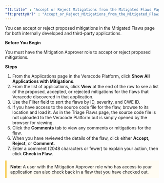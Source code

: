 ```yaml
---
"ft:title" : "Accept or Reject Mitigations from the Mitigated Flaws Page"
"ft:prettyUrl" : "Accept_or_Reject_Mitigations_from_the_Mitigated_Flaws_Page"
---
```


You can accept or reject proposed mitigations in the Mitigated Flaws page for both internally developed and third-party applications.

<p font-size="13pt"><b>Before You Begin</b></p>

You must have the Mitigation Approver role to accept or reject proposed mitigations.

<p font-size="13pt"><b>Steps</b></p>

1. From the Applications page in the Veracode Platform, click **Show All Applications with Mitigations**.
2. From the list of applications, click **View** at the end of the row to see a list of the proposed, accepted, or rejected mitigations for the flaws that Veracode discovered in that application.
3. Use the Filter field to sort the flaws by ID, severity, and CWE ID.
4. If you have access to the source code file for the flaw, browse to its location and load it. As in the Triage Flaws page, the source code file is not uploaded to the Veracode Platform but is simply opened by the browser for viewing.
5. Click the **Comments** tab to view any comments or mitigations for the flaw.
6. When you have reviewed the details of the flaw, click either **Accept**, **Reject**, or **Comment**.
7. Enter a comment \(2048 characters or fewer\) to explain your action, then click **Check in Flaw**.

<p style="background-color:#FFFCF3; padding: 12px; border-left: 5px solid #F7CD55;">
<b>Note:</b> A user with the Mitigation Approver role who has access to your application can also check back in a flaw that you have checked out.
</p>
